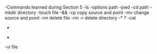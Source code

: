 -Commands learned during Section 5
 -ls -options path
 -pwd
 -cd path
 -mkdir directory
 -touch file
 -&&
 -cp copy source and point
 -mv change source and point
 -rm delete file
 -rm -r  delete directory
 -* ?
 -cat
 - >
 - >>
 -vi file 
